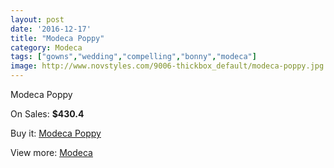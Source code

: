 ```yaml
---
layout: post
date: '2016-12-17'
title: "Modeca Poppy"
category: Modeca
tags: ["gowns","wedding","compelling","bonny","modeca"]
image: http://www.novstyles.com/9006-thickbox_default/modeca-poppy.jpg
---
```

Modeca Poppy

On Sales: **$430.4**
<a href="https://www.novstyles.com/en/modeca/6291-modeca-poppy.html"><amp-img layout="responsive" width="600" height="600" src="//www.novstyles.com/9006-thickbox_default/modeca-poppy.jpg" alt="Modeca Poppy 0" /></a>

Buy it: [Modeca Poppy](https://www.novstyles.com/en/modeca/6291-modeca-poppy.html "Modeca Poppy")

View more: [Modeca](https://www.novstyles.com/en/43-modeca "Modeca")